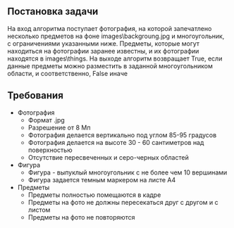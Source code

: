 <h2>Постановка задачи</h2>
<p>На вход алгоритма поступает фотография, на которой запечатлено несколько предметов на фоне images\backgroung.jpg и многоугольник, с ограничениями указанными ниже.
Предметы, которые могут находиться на фотографии заранее известны, и их фотографии находятся в images\things. На выходе алгоритм возвращает True, если данные предметы можно разместить в заданной многоугольником области, и соответственно, False иначе</p>

<h2>Требования</h2>
<ul>
  <li>Фотография
  <ul>
    <li>Формат .jpg</li>
    <li>Разрешение от 8 Мп</li>
    <li>Фотография делается вертикально под углом 85-95 градусов</li>
    <li>Фотография делается на высоте 30 - 60 сантиметров над поверхностью</li>
    <li>Отсутствие пересвеченных и серо-черных областей</li>
    </ul>
  </li>
  <li>Фигура
  <ul>
    <li>Фигура - выпуклый многоугольник с не более чем 10 вершинами</li>
    <li>Фигура задается темным маркером на листе А4</li>
    </ul>
  </li>
  <li>Предметы
    <ul>
      <li>Предметы полностью помещаются в кадре</li>
      <li>Предметы на фото не должны пересекаться друг с другом и с листом</li>
    <li>Предметы на фото не повторяются</li>
    </ul>
  
  </li>
</ul>

